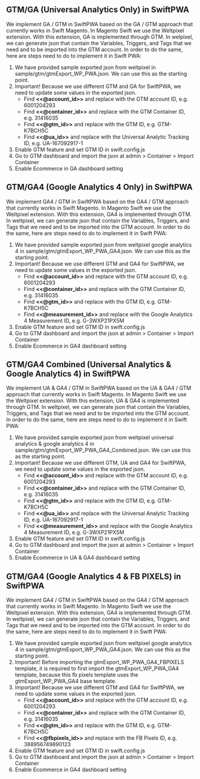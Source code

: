 ## GTM/GA (Universal Analytics Only) in SwiftPWA
We implement GA / GTM in SwiftPWA based on the GA / GTM approach that currently works in Swift Magento. In Magento Swift we use the Weltpixel extension. With this extension, GA is implemented through GTM.  In welpixel, we can generate json that contain the Variables, Triggers, and Tags that we need and to be imported into the GTM account.
In order to do the same, here are steps need to do to implement it in Swift PWA:
1. We have provided sample exported json from weltpixel in sample/gtm/gtmExport_WP_PWA.json. We can use this as the starting point.
2. Important! Because we use different GTM and GA for SwiftPWA, we need to update some values in the exported json. 
    * Find **<<@account_id>>** and replace with the GTM account ID, e.g. 6001204293
    * Find **<<@container_id>>** and replace with the GTM Container ID, e.g. 31416035
    * Find **<<@gtm_id>>** and replace with the GTM ID, e.g. GTM-K7BCH5C
    * Find **<<@ua_id>>** and replace with the Universal Analytic Tracking ID, e.g. UA-167092917-1
3. Enable GTM feature and set GTM ID in swift.config.js
4. Go to GTM dashboard and import the json at admin > Container > Import Container
5. Enable Ecommerce in GA dashboard setting

## GTM/GA4 (Google Analytics 4 Only) in SwiftPWA
We implement GA4 / GTM in SwiftPWA based on the GA4 / GTM approach that currently works in Swift Magento. In Magento Swift we use the Weltpixel extension. With this extension, GA4 is implemented through GTM.  In weltpixel, we can generate json that contain the Variables, Triggers, and Tags that we need and to be imported into the GTM account.
In order to do the same, here are steps need to do to implement it in Swift PWA:
1. We have provided sample exported json from weltpixel google analytics 4 in sample/gtm/gtmExport_WP_PWA_GA4.json. We can use this as the starting point.
2. Important! Because we use different GTM and GA4 for SwiftPWA, we need to update some values in the exported json. 
    * Find **<<@account_id>>** and replace with the GTM account ID, e.g. 6001204293
    * Find **<<@container_id>>** and replace with the GTM Container ID, e.g. 31416035
    * Find **<<@gtm_id>>** and replace with the GTM ID, e.g. GTM-K7BCH5C
    * Find **<<@measurement_id>>** and replace with the Google Analytics 4 Measurement ID, e.g. G-3WXP21PX5M
3. Enable GTM feature and set GTM ID in swift.config.js
4. Go to GTM dashboard and import the json at admin > Container > Import Container
5. Enable Ecommerce in GA4 dashboard setting

## GTM/GA4 Combined (Universal Analytics & Google Analytics 4) in SwiftPWA
We implement UA & GA4 / GTM in SwiftPWA based on the UA & GA4 / GTM approach that currently works in Swift Magento. In Magento Swift we use the Weltpixel extension. With this extension, UA & GA4 is implemented through GTM.  In weltpixel, we can generate json that contain the Variables, Triggers, and Tags that we need and to be imported into the GTM account.
In order to do the same, here are steps need to do to implement it in Swift PWA:
1. We have provided sample exported json from weltpixel universal analytics & google analytics 4 in sample/gtm/gtmExport_WP_PWA_GA4_Combined.json. We can use this as the starting point.
2. Important! Because we use different GTM, UA and GA4 for SwiftPWA, we need to update some values in the exported json. 
    * Find **<<@account_id>>** and replace with the GTM account ID, e.g. 6001204293
    * Find **<<@container_id>>** and replace with the GTM Container ID, e.g. 31416035
    * Find **<<@gtm_id>>** and replace with the GTM ID, e.g. GTM-K7BCH5C
    * Find **<<@ua_id>>** and replace with the Universal Analytic Tracking ID, e.g. UA-167092917-1
    * Find **<<@measurement_id>>** and replace with the Google Analytics 4 Measurement ID, e.g. G-3WXP21PX5M
3. Enable GTM feature and set GTM ID in swift.config.js
4. Go to GTM dashboard and import the json at admin > Container > Import Container
5. Enable Ecommerce in UA & GA4 dashboard setting
## GTM/GA4 (Google Analytics 4 & FB PIXELS) in SwiftPWA
We implement GA4 / GTM in SwiftPWA based on the GA4 / GTM approach that currently works in Swift Magento. In Magento Swift we use the Weltpixel extension. With this extension, GA4 is implemented through GTM.  In weltpixel, we can generate json that contain the Variables, Triggers, and Tags that we need and to be imported into the GTM account.
In order to do the same, here are steps need to do to implement it in Swift PWA:
1. We have provided sample exported json from weltpixel google analytics 4 in sample/gtm/gtmExport_WP_PWA_GA4.json. We can use this as the starting point.
2. Important! Before importing the gtmExport_WP_PWA_GA4_FBPIXELS template, it is required to first import the gtmExport_WP_PWA_GA4 template, because this fb pixels template uses the gtmExport_WP_PWA_GA4 base template.
3. Important! Because we use different GTM and GA4 for SwiftPWA, we need to update some values in the exported json. 
    * Find **<<@account_id>>** and replace with the GTM account ID, e.g. 6001204293
    * Find **<<@container_id>>** and replace with the GTM Container ID, e.g. 31416035
    * Find **<<@gtm_id>>** and replace with the GTM ID, e.g. GTM-K7BCH5C
    * Find **<<@fbpixels_id>>** and replace with the FB Pixels ID, e.g. 388956749890123
4. Enable GTM feature and set GTM ID in swift.config.js
5. Go to GTM dashboard and import the json at admin > Container > Import Container
6. Enable Ecommerce in GA4 dashboard setting